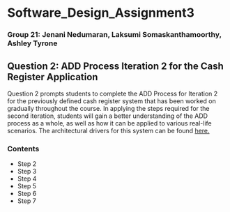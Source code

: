 # Software_Design_Assignment3
### Group 21: Jenani Nedumaran, Laksumi Somaskanthamoorthy, Ashley Tyrone

## Question 2: ADD Process Iteration 2 for the Cash Register Application

Question 2 prompts students to complete the ADD Process for Iteration 2 for the previously defined cash register system that has been worked on gradually throughout the course. In applying the steps required for the second iteration, students will gain a better understanding of the ADD process as a whole, as well as how it can be applied to various real-life scenarios. The architectural drivers for this system can be found [here.](https://github.com/Jenani-N/Architectural-Patterns-and-Design-Drivers)


### Contents
- Step 2
- Step 3
- Step 4
- Step 5
- Step 6
- Step 7


